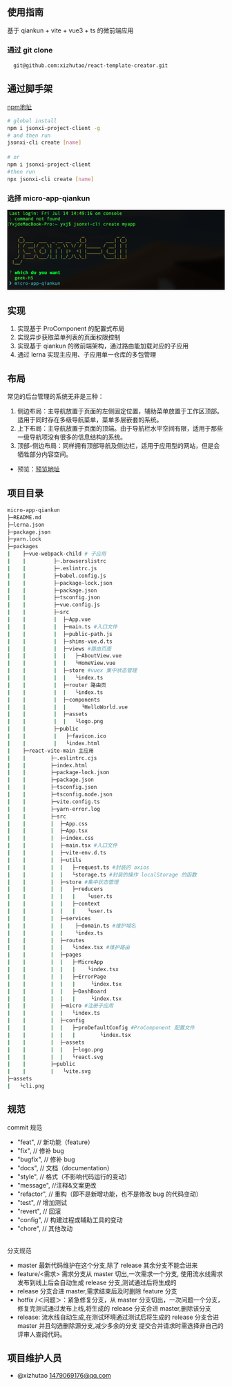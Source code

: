 ## 使用指南
基于 qiankun + vite + vue3 + ts 的微前端应用
### 通过 git clone
```bash
  git@github.com:xizhutao/react-template-creator.git

```
## 通过脚手架
[npm地址](https://www.npmjs.com/package/jsonxi-project-client)
```bash
# global install
npm i jsonxi-project-client -g
# and then run
jsonxi-cli create [name]

# or
npm i jsonxi-project-client
#then run
npx jsonxi-cli create [name]
```
### 选择 micro-app-qiankun
![image](./assets/cli.png)
## 实现
1. 实现基于 ProComponent 的配置式布局
2. 实现异步获取菜单列表的页面权限控制
3. 实现基于 qiankun 的微前端架构，通过路由能加载对应的子应用
4. 通过 lerna 实现主应用、子应用单一仓库的多包管理
## 布局
常见的后台管理的系统无非是三种：
1. 侧边布局：主导航放置于页面的左侧固定位置，辅助菜单放置于工作区顶部。适用于同时存在多级导航菜单，菜单多层嵌套的系统。
2. 上下布局：主导航放置于页面的顶端。由于导航栏水平空间有限，适用于那些一级导航项没有很多的信息结构的系统。
3. 顶部-侧边布局：同样拥有顶部导航及侧边栏，适用于应用型的网站，但是会牺牲部分内容空间。
* 预览：[预览地址]()
## 项目目录
```bash
micro-app-qiankun
├─README.md
├─lerna.json
├─package.json
├─yarn.lock
├─packages
|    ├─vue-webpack-child # 子应用
|    |         ├─.browserslistrc
|    |         ├─.eslintrc.js
|    |         ├─babel.config.js
|    |         ├─package-lock.json
|    |         ├─package.json
|    |         ├─tsconfig.json
|    |         ├─vue.config.js
|    |         ├─src
|    |         |  ├─App.vue
|    |         |  ├─main.ts #入口文件
|    |         |  ├─public-path.js
|    |         |  ├─shims-vue.d.ts
|    |         |  ├─views #路由页面
|    |         |  |   ├─AboutView.vue
|    |         |  |   └HomeView.vue
|    |         |  ├─store #vuex 集中状态管理
|    |         |  |   └index.ts
|    |         |  ├─router 路由页
|    |         |  |   └index.ts
|    |         |  ├─components
|    |         |  |     └HelloWorld.vue
|    |         |  ├─assets
|    |         |  |   └logo.png
|    |         ├─public
|    |         |   ├─favicon.ico
|    |         |   └index.html
|    ├─react-vite-main 主应用
|    |        ├─.eslintrc.cjs
|    |        ├─index.html
|    |        ├─package-lock.json
|    |        ├─package.json
|    |        ├─tsconfig.json
|    |        ├─tsconfig.node.json
|    |        ├─vite.config.ts
|    |        ├─yarn-error.log
|    |        ├─src
|    |        |  ├─App.css
|    |        |  ├─App.tsx
|    |        |  ├─index.css
|    |        |  ├─main.tsx #入口文件
|    |        |  ├─vite-env.d.ts
|    |        |  ├─utils 
|    |        |  |   ├─request.ts #封装的 axios
|    |        |  |   └storage.ts #封装的操作 localStorage 的函数
|    |        |  ├─store #集中状态管理
|    |        |  |   ├─reducers
|    |        |  |   |    └user.ts
|    |        |  |   ├─context
|    |        |  |   |    └user.ts
|    |        |  ├─services 
|    |        |  |    ├─domain.ts #维护域名
|    |        |  |    └index.ts
|    |        |  ├─routes
|    |        |  |   └index.tsx #维护路由
|    |        |  ├─pages
|    |        |  |   ├─MicroApp
|    |        |  |   |    └index.tsx
|    |        |  |   ├─ErrorPage
|    |        |  |   |     └index.tsx
|    |        |  |   ├─DashBoard
|    |        |  |   |     └index.tsx
|    |        |  ├─micro #注册子应用
|    |        |  |   └index.ts
|    |        |  ├─config
|    |        |  |   ├─proDefaultConfig #ProComponent 配置文件
|    |        |  |   |        └index.tsx
|    |        |  ├─assets
|    |        |  |   ├─logo.png
|    |        |  |   └react.svg
|    |        ├─public
|    |        |   └vite.svg
├─assets
|   └cli.png
```
## 规范
commit 规范
* "feat", // 新功能（feature）
* "fix", // 修补 bug
* "bugfix", // 修补 bug
* "docs", // 文档（documentation）
* "style", // 格式（不影响代码运行的变动）
* "message", //注释&文案更改
* "refactor", // 重构（即不是新增功能，也不是修改 bug 的代码变动）
* "test", // 增加测试
* "revert", // 回滚
* "config", // 构建过程或辅助工具的变动
* "chore", // 其他改动

</br>分支规范
* master 最新代码维护在这个分支,除了 release 其余分支不能合进来
* feature/<需求> 需求分支从 master 切出,一次需求一个分支, 使用流水线需求发布到线上后会自动生成 release 分支,测试通过后将生成的
* release 分支合进 master,需求结束后及时删除 feature 分支
* hotfix /＜问题＞：紧急修复分支，从 master 分支切出，一次问题一个分支，修复完测试通过发布上线,将生成的 release 分支合进 master,删除该分支
* release: 流水线自动生成,在测试环境通过测试后将生成的 release 分支合进 master 并且勾选删除源分支,减少多余的分支
提交合并请求时需选择非自己的评审人查阅代码。
## 项目维护人员
* @xizhutao [1479069176@qq.com](https://mail.google.com/mail/u/0/?fs=1&tf=cm&source=mailto&to=1479069176@qq.com)
